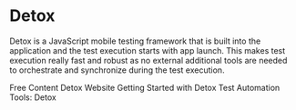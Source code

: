 # Detox

Detox is a JavaScript mobile testing framework that is built into the application and the test execution starts with app launch. This makes test execution really fast and robust as no external additional tools are needed to orchestrate and synchronize during the test execution.

<ResourceGroupTitle>Free Content</ResourceGroupTitle>
<BadgeLink colorScheme='blue' badgeText='Official Website' href='https://wix.github.io/Detox/'>Detox Website</BadgeLink>
<BadgeLink colorScheme='yellow' badgeText='Read' href='https://wix.github.io/Detox/docs/introduction/getting-started'>Getting Started with Detox</BadgeLink>
<BadgeLink colorScheme='yellow' badgeText='Read' href='https://www.spritecloud.com/test-automation-tools-detox/'>Test Automation Tools: Detox</BadgeLink>
